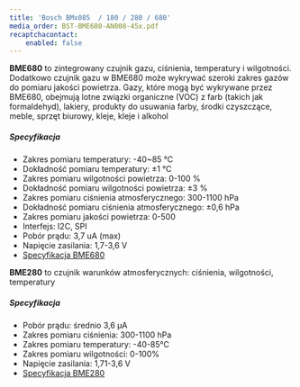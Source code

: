```yaml
---
title: 'Bosch BMx085  / 180 / 280 / 680'
media_order: BST-BME680-AN008-45x.pdf
recaptchacontact:
    enabled: false
---
```


**BME680** to zintegrowany czujnik gazu, ciśnienia, temperatury i wilgotności. Dodatkowo czujnik gazu w BME680 może wykrywać szeroki zakres gazów do pomiaru jakości powietrza. Gazy, które mogą być wykrywane przez BME680, obejmują lotne związki organiczne (VOC) z farb (takich jak formaldehyd), lakiery, produkty do usuwania farby, środki czyszczące, meble, sprzęt biurowy, kleje, kleje i alkohol

##### Specyfikacja
* Zakres pomiaru temperatury: -40~85 ℃
* Dokładność pomiaru temperatury: ±1 ℃
* Zakres pomiaru wilgotności powietrza: 0-100 %
* Dokładność pomiaru wilgotności powietrza: ±3 %
* Zakres pomiaru ciśnienia atmosferycznego: 300-1100 hPa
* Dokładność pomiaru ciśnienia atmosferycznego: ±0,6 hPa
* Zakres pomiaru jakości powietrza: 0-500
* Interfejs: I2C, SPI
* Pobór prądu: 3,7 uA (max)
* Napięcie zasilania: 1,7-3,6 V
* [Specyfikacja BME680](BST-BME680-AN008-45x.pdf)

**BME280** to czujnik warunków atmosferycznych: ciśnienia, wilgotności, temperatury

##### Specyfikacja
* Pobór prądu: średnio 3,6 μA 
* Zakres pomiaru ciśnienia: 300-1100 hPa
* Zakres pomiaru temperatury: -40-85°C
* Zakres pomiaru wilgotności: 0-100%
* Napięcie zasilania: 1,71-3,6 V
* [Specyfikacja BME280](BST-BME280_DS001-11.pdf)